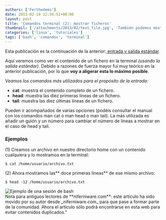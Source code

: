 ```yaml
---
authors: ['Ferthedems']
date: 2013-02-10 12:34:51+00:00
layout: post
title: 'Comandos terminal (2): mostrar ficheros'
thumbnail: ['/attachments/2013/02/text_file.jpg', 'También podemos mostrar ficheros desde la propia terminal.']
categories: ['linux', 'tutoriales']
tags: ['bash', 'comandos', 'terminal']
---
```


Esta publicación es la continuación de la anterior:[ entrada y salida estándar](http://www.univunix.com/tutoriales/comandos-terminal-1-entrada-y-salida-estandar/).

Aquí veremos como ver el contenido de un fichero en la terminal _(usando la salida estándar)_. Debido a razones de fuerza mayor fui muy teórico en la anterior publicación, por lo que **voy a aligerar esta lo máximo posible**.

_Veamos los comandos más utilizados para el propósito de la entrada:_
  * **cat**: muestra el contenido completo de un fichero.
  * **head**: muestra las diez primeras líneas de un fichero.
  * **tail**: muestra las diez últimas líneas de un fichero.

Pueden ir acompañados de varias opciones (podéis consultar el manual con los comandos man cat o man head o man tail). La más utilizada es añadir un guión y un número para cambiar el número de líneas a mostrar en el caso de head y tail.

### Ejemplos

(1) Creamos un archivo en nuestro directorio home con un contenido cualquiera y lo mostramos en la terminal:
    
    $ cat /home/usuario/archivo.txt

(2) Ahora mostramos las** doce primeras líneas** de ese mismo archivo:
    
    $ head -12 /home/usuario/archivo.txt

<img alt="Ejemplo de una sesión de bash" src="/img/placeholder.gif" data-original="/attachments/2013/02/Captura-de-pantalla-de-2013-02-10-133330.png" class="img-responsive img-rounded lazy" style="margin: 0 auto; display: block;">

<div class="alert alert-info">
Nota para antiguos lectores de **niferniware.com**: este artículo ha sido movido por su autor desde _niferniware.com_ para que pase a formar parte de la comunidad. Ahora el artículo sólo podrá encontrarse en esta web para evitar contenidos duplicados."
</div>